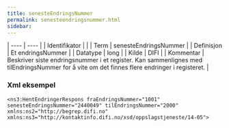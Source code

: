 ```yaml
---
title: senesteEndringsNummer
permalink: senesteendringsnummer.html
sidebar:
---
```


| ---- | ---- |
| Identifikator |  |
| Term | senesteEndringsNummer |
| Definisjon | Et endringsNummer |
| Datatype | long |
| Kilde | DIFI |
| Kommentar | Beskriver siste endringsnummer i et register. Kan sammenlignes med tilEndringsNummer for å vite om det finnes flere endringer i registeret. | 

### Xml eksempel

```
<ns3:HentEndringerRespons fraEndringsNummer="1001" senesteEndringsNummer="2440049" tilEndringsNummer="2000" xmlns:ns2="http://begrep.difi.no" xmlns:ns3="http://kontaktinfo.difi.no/xsd/oppslagstjeneste/14-05">
```


